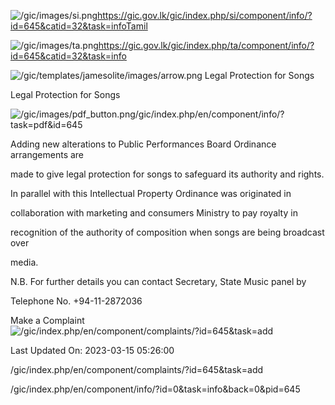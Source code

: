<!-- Source: https://gic.gov.lk/gic/index.php/en/component/info/?id=645&catid=32&task=info -->

![/gic/images/si.png](/gic/images/si.png)https://gic.gov.lk/gic/index.php/si/component/info/?id=645&catid=32&task=infoTamil

![/gic/images/ta.png](/gic/images/ta.png)https://gic.gov.lk/gic/index.php/ta/component/info/?id=645&catid=32&task=info

![/gic/templates/jamesolite/images/arrow.png](/gic/templates/jamesolite/images/arrow.png) Legal Protection for Songs

Legal Protection for Songs

![/gic/images/pdf_button.png](/gic/images/pdf_button.png)/gic/index.php/en/component/info/?task=pdf&id=645

Adding new alterations to Public Performances Board Ordinance arrangements are

made to give legal protection for songs to safeguard its authority and rights.

In parallel with this Intellectual Property Ordinance was originated in

collaboration with marketing and consumers Ministry to pay royalty in

recognition of the authority of composition when songs are being broadcast over

media.

N.B. For further details you can contact Secretary, State Music panel by

Telephone No. +94-11-2872036

Make a Complaint ![/gic/index.php/en/component/complaints/?id=645&task=add](/gic/index.php/en/component/complaints/?id=645&task=add)

Last Updated On: 2023-03-15 05:26:00

/gic/index.php/en/component/complaints/?id=645&task=add

/gic/index.php/en/component/info/?id=0&task=info&back=0&pid=645
